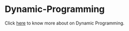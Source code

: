 # Dynamic-Programming
Click [here](https://www.geeksforgeeks.org/dynamic-programming/) to know more about on Dynamic Programming.
